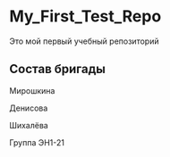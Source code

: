 # My_First_Test_Repo
Это мой первый учебный репозиторий

## Состав бригады

Мирошкина

Денисова

Шихалёва

Группа ЭН1-21
